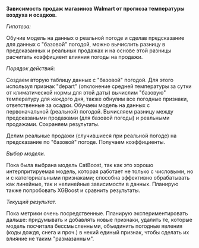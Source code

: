 **Зависимость продаж  магазинов Walmart от прогноза температуры воздуха и осадков.**

*Гипотеза:*

Обучив модель на данных о реальной погоде и сделав предсказание для данных с "базовой" погодой, можно вычислить разницу в предсказанных и реальных продажах и на основе этой разницы расчитать коэффициент влияния погоды на продажи.  

*Порядок действий:*

Создаем вторую таблицу данных с "базовой" погодой. Для этого используя признак "depart" (отклонение средней температуры за сутки от климатической нормы для этой даты) вычислим "базовую" температуру для каждого дня, также обнулим все погодные признаки, ответственные за осадки.
Обучаем модель на данных с первоначальной (реальной) погодой.
Вычисляем разницу между предсказаными продажами (для базовой погоды) и реальными продажами. Сохраняем результаты.

Делим реальные продажи (случившиеся при реальной погоде) на предсказание по "базовой" погоде.
Получаем коэффициенты. 

*Выбор модели.*

Пока была выбрана модель CatBoost, так как это хорошо интерпритируемая модель, которая работает не только с числовыми, но и с категориальными признаками; способна эффективно обрабатывать как линейные, так и нелинейные зависимости в данных.
Планирую также попробовать XGBoost и сравнить результаты.

*Текущий результат.*

Пока метрики очень посредственные. Планирую экспериментировать дальше: придумывать и добавлять новые признаки, удалить те, которые модель посчитала бессмысленными, объединить погодные явления (коды дождя, снега и проч.) в некий единый признак, чтобы сделать их влияние не таким "размазанным".  
